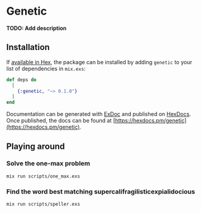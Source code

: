 # Genetic

**TODO: Add description**

## Installation

If [available in Hex](https://hex.pm/docs/publish), the package can be installed
by adding `genetic` to your list of dependencies in `mix.exs`:

```elixir
def deps do
  [
    {:genetic, "~> 0.1.0"}
  ]
end
```

Documentation can be generated with [ExDoc](https://github.com/elixir-lang/ex_doc)
and published on [HexDocs](https://hexdocs.pm). Once published, the docs can
be found at [https://hexdocs.pm/genetic](https://hexdocs.pm/genetic).


## Playing around
### Solve the one-max problem
```
mix run scripts/one_max.exs
```

### Find the word best matching supercalifragilisticexpialidocious

```
mix run scripts/speller.exs
```

